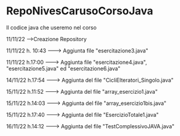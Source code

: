 # RepoNivesCarusoCorsoJava

Il codice java che useremo nel corso

11/11/22 -->Creazione Repository

11/11/22 h. 10:43 ---> Aggiunta file "esercitazione3.java" 

11/11/22 h.17:00 ---> Aggiunta file "esercitazione4.java", "esercitazione5.java" ed "esercitazione6.java"

14/11/22 h.17:54 ---> Aggiunta del file "CicliEIteratori_Singolo.java"

15/11/22 h.11:52 ---> Aggiunta del file "array_esercizio1.java"

15/11/22 h.14:03 ---> Aggiunta del file "array_esercizio1bis.java"

15/11/22 h.17:40 ---> Aggiunta del file "EsercizioTotale1.java"

16/11/22 h.14:12 ---> Aggiunta del file "TestComplessivoJAVA.java"
